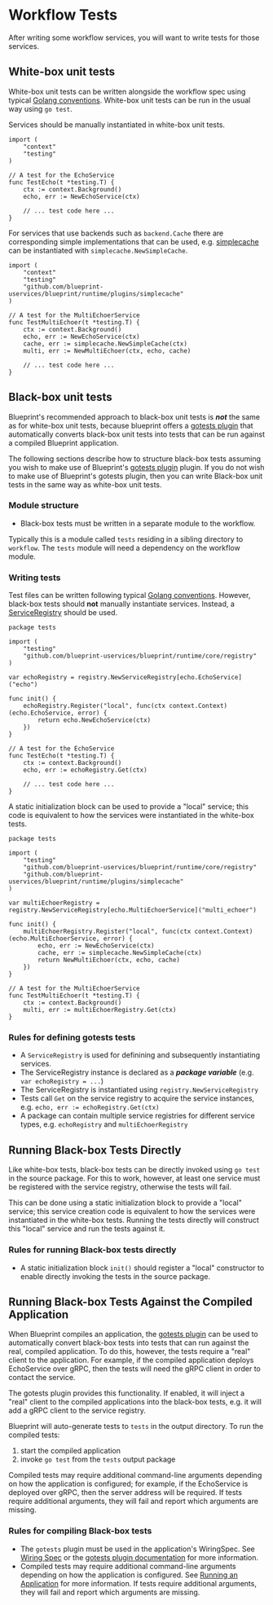 # Workflow Tests

After writing some workflow services, you will want to write tests for those services.

## White-box unit tests

White-box unit tests can be written alongside the workflow spec using typical [Golang conventions](https://go.dev/doc/tutorial/add-a-test).  White-box unit tests can be run in the usual way using `go test`.

Services should be manually instantiated in white-box unit tests.

```
import (
    "context"
    "testing"
)

// A test for the EchoService
func TestEcho(t *testing.T) {
    ctx := context.Background()
    echo, err := NewEchoService(ctx)
    
    // ... test code here ...
}
```

For services that use backends such as `backend.Cache` there are corresponding simple implementations that can be used, e.g. [simplecache](../../runtime/plugins/simplecache/cache.go) can be instantiated with `simplecache.NewSimpleCache`.

```
import (
    "context"
    "testing"
    "github.com/blueprint-uservices/blueprint/runtime/plugins/simplecache"
)

// A test for the MultiEchoerService
func TestMultiEchoer(t *testing.T) {
    ctx := context.Background()
    echo, err := NewEchoService(ctx)
    cache, err := simplecache.NewSimpleCache(ctx)
    multi, err := NewMultiEchoer(ctx, echo, cache)

    // ... test code here ...
}
```


## Black-box unit tests

Blueprint's recommended approach to black-box unit tests is ***not*** the same as for white-box unit tests, because blueprint offers a [gotests plugin](../../plugins/gotests/) that automatically converts black-box unit tests into tests that can be run against a compiled Blueprint application.

The following sections describe how to structure black-box tests assuming you wish to make use of Blueprint's [gotests plugin](../../plugins/gotests/) plugin.  If you do not wish to make use of Blueprint's gotests plugin, then you can write Black-box unit tests in the same way as white-box unit tests.

### Module structure

* Black-box tests must be written in a separate module to the workflow.

Typically this is a module called `tests` residing in a sibling directory to `workflow`.  The `tests` module will need a dependency on the workflow module.

### Writing tests

Test files can be written following typical [Golang conventions](https://go.dev/doc/tutorial/add-a-test).  However, black-box tests should **not** manually instantiate services.  Instead, a [ServiceRegistry](../../runtime/core/registry/) should be used.

```
package tests

import (
    "testing"
    "github.com/blueprint-uservices/blueprint/runtime/core/registry"
)

var echoRegistry = registry.NewServiceRegistry[echo.EchoService]("echo")

func init() {
    echoRegistry.Register("local", func(ctx context.Context) (echo.EchoService, error) {
        return echo.NewEchoService(ctx)
    })
}

// A test for the EchoService
func TestEcho(t *testing.T) {
    ctx := context.Background()
    echo, err := echoRegistry.Get(ctx)
    
    // ... test code here ...
}
```

A static initialization block can be used to provide a "local" service; this code is equivalent to how the services were instantiated in the white-box tests.


```
package tests

import (
    "testing"
    "github.com/blueprint-uservices/blueprint/runtime/core/registry"
    "github.com/blueprint-uservices/blueprint/runtime/plugins/simplecache"
)

var multiEchoerRegistry = registry.NewServiceRegistry[echo.MultiEchoerService]("multi_echoer")

func init() {
    multiEchoerRegistry.Register("local", func(ctx context.Context) (echo.MultiEchoerService, error) {
        echo, err := NewEchoService(ctx)
        cache, err := simplecache.NewSimpleCache(ctx)
        return NewMultiEchoer(ctx, echo, cache)
    })
}

// A test for the MultiEchoerService
func TestMultiEchoer(t *testing.T) {
    ctx := context.Background()
    multi, err := multiEchoerRegistry.Get(ctx)
}
```

### Rules for defining gotests tests

* A `ServiceRegistry` is used for definining and subsequently instantiating services.
* The ServiceRegistry instance is declared as a ***package variable*** (e.g. `var echoRegistry = ...`)
* The ServiceRegistry is instantiated using `registry.NewServiceRegistry`
* Tests call `Get` on the service registry to acquire the service instances, e.g. `echo, err := echoRegistry.Get(ctx)`
* A package can contain multiple service registries for different service types, e.g. `echoRegistry` and `multiEchoerRegistry`

## Running Black-box Tests Directly

Like white-box tests, black-box tests can be directly invoked using `go test` in the source package.  For this to work, however, at least one service must be registered with the service registry, otherwise the tests will fail.

This can be done using a static initialization block to provide a "local" service; this service creation code is equivalent to how the services were instantiated in the white-box tests.  Running the tests directly will construct this "local" service and run the tests against it.

### Rules for running Black-box tests directly

* A static initialization block `init()` should register a "local" constructor to enable directly invoking the tests in the source package.

## Running Black-box Tests Against the Compiled Application

When Blueprint compiles an application, the [gotests plugin](../../plugins/gotests/) can be used to automatically convert black-box tests into tests that can run against the real, compiled application.  To do this, however, the tests require a "real" client to the application.  For example, if the compiled application deploys EchoService over gRPC, then the tests will need the gRPC client in order to contact the service.

The gotests plugin provides this functionality.  If enabled, it will inject a "real" client to the compiled applications into the black-box tests, e.g. it will add a gRPC client to the service registry.

Blueprint will auto-generate tests to `tests` in the output directory.  To run the compiled tests:
 1. start the compiled application
 2. invoke `go test` from the `tests` output package

Compiled tests may require additional command-line arguments depending on how the application is configured; for example, if the EchoService is deployed over gRPC, then the server address will be required.  If tests require additional arguments, they will fail and report which arguments are missing.

### Rules for compiling Black-box tests

* The `gotests` plugin must be used in the application's WiringSpec.  See [Wiring Spec](wiring.md) or the [gotests plugin documentation](../../plugins/gotests/) for more information.
* Compiled tests may require additional command-line arguments depending on how the application is configured.  See [Running an Application](running.md) for more information.  If tests require additional arguments, they will fail and report which arguments are missing.